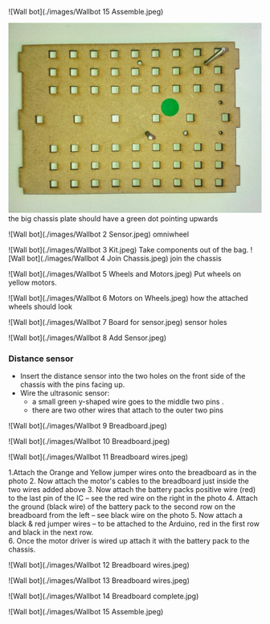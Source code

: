 

![Wall bot](./images/Wallbot 15 Assemble.jpeg)


![Wall bot](./images/Wallbot1_Chassis.jpeg)
the big chassis plate should have a green dot pointing upwards

![Wall bot](./images/Wallbot 2 Sensor.jpeg)
omniwheel

![Wall bot](./images/Wallbot 3 Kit.jpeg)
Take components out of the bag.
![Wall bot](./images/Wallbot 4 Join Chassis.jpeg)
join the chassis

![Wall bot](./images/Wallbot 5 Wheels and Motors.jpeg)
Put wheels on yellow motors.

![Wall bot](./images/Wallbot 6 Motors on Wheels.jpeg)
how the attached wheels should look

![Wall bot](./images/Wallbot 7 Board for sensor.jpeg)
sensor holes

![Wall bot](./images/Wallbot 8 Add Sensor.jpeg)

### Distance sensor

* Insert the distance sensor into the two holes on the front side of the chassis with the pins facing up.
* Wire the ultrasonic sensor:
	* a small green y-shaped wire goes to the middle two pins .
	* there are two other wires that attach to the outer two pins
	

![Wall bot](./images/Wallbot 9 Breadboard.jpeg)

![Wall bot](./images/Wallbot 10 Breadboard.jpeg)

![Wall bot](./images/Wallbot 11 Breadboard wires.jpeg)

1.Attach the Orange and Yellow jumper wires onto the breadboard as in the photo
2.	Now attach the motor's cables to the breadboard just inside the  two wires added above
3.	Now attach the battery packs positive wire (red) to the last pin of the IC – see the red wire on the right in the photo
4.	Attach the ground (black wire) of the battery pack to the second row on the breadboard from the left – see black wire on    the photo
5.	Now attach a black & red jumper wires – to be attached to the Arduino, red in the first row and black in the next row.  
6.	 Once the motor driver is wired up attach it with the battery pack to the chassis.

![Wall bot](./images/Wallbot 12 Breadboard wires.jpeg)

![Wall bot](./images/Wallbot 13 Breadboard wires.jpeg)

![Wall bot](./images/Wallbot 14 Breadboard complete.jpg)


![Wall bot](./images/Wallbot 15 Assemble.jpeg)
